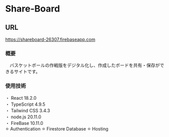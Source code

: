 # Share-Board 
## URL
https://shareboard-26307.firebaseapp.com
### 概要
　バスケットボールの作戦版をデジタル化し、作成したボードを共有・保存ができるサイトです。
### 使用技術
・ React 18.2.0 <br>
 ・ TypeScript 4.9.5 <br>
 ・ Tailwind CSS 3.4.3 <br>
 ・ node.js 20.11.0<br>
 ・ FireBase 10.11.0<br>
  ⚪︎ Authentication
  ⚪︎ Firestore Database
  ⚪︎ Hosting



